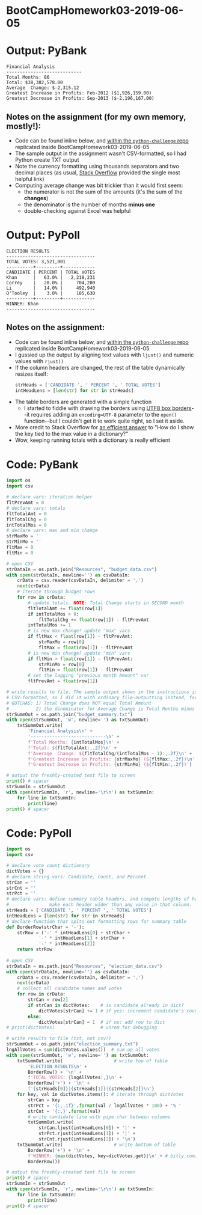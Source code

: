 # BootCampHomework03-2019-06-05

# Output: PyBank
```
Financial Analysis
----------------------------
Total Months: 86
Total: $38,382,578.00
Average  Change: $-2,315.12
Greatest Increase in Profits: Feb-2012 ($1,926,159.00)
Greatest Decrease in Profits: Sep-2013 ($-2,196,167.00)
```
## Notes on the assignment (for my own memory, mostly!):
* Code can be found inline below, and [within the `python-challenge` repo](https://github.com/ekenigsberg/BootCampHomework03-2019-06-05/tree/master/python-challenge/PyBank) replicated inside BootCampHomework03-2019-06-05
* The sample output in the assignment wasn't CSV-formatted, so I had Python create TXT output
* Note the currency formatting using thousands separators and two decimal places (as usual, [Stack Overflow](https://stackoverflow.com/questions/36626017/format-a-number-with-comma-separators-and-round-to-2-decimal-places-in-python-2) provided the single most helpful link)
* Computing average change was bit trickier than it would first seem:
  - the numerator is not the sum of the amounts (it's the sum of the **changes**)
  - the denominator is the number of months **minus one**
  - double-checking against Excel was helpful

# Output: PyPoll
```
ELECTION RESULTS
---------------------------------
TOTAL VOTES: 3,521,001
----------+---------+------------
CANDIDATE | PERCENT | TOTAL VOTES
Khan      |   63.0% |   2,218,231
Correy    |   20.0% |     704,200
Li        |   14.0% |     492,940
O'Tooley  |    3.0% |     105,630
----------+---------+------------
WINNER: Khan
---------------------------------
```
## Notes on the assignment:
* Code can be found inline below, and [within the `python-challenge` repo](https://github.com/ekenigsberg/BootCampHomework03-2019-06-05/tree/master/python-challenge/PyPoll) replicated inside BootCampHomework03-2019-06-05
* I gussied up the output by aligning text values with `ljust()` and numeric values with `rjust()`
* If the column headers are changed, the rest of the table dynamically resizes itself:
   ```python
   strHeads = ['CANDIDATE ', ' PERCENT ', ' TOTAL VOTES']
   intHeadLens = [len(str) for str in strHeads]
   ```
* The table borders are generated with a simple function
  - I started to fiddle with drawing the borders using [UTF8 box borders](https://stackoverflow.com/questions/46063974/printing-extended-ascii-characters-in-python)\-\-it requires adding an `encoding=UTF-8` parameter to the `open()` function\-\-but I couldn't get it to work quite right, so I set it aside.
* More credit to Stack Overflow for [an efficient answer](https://stackoverflow.com/questions/268272/getting-key-with-maximum-value-in-dictionary/280156#280156) to "How do I show the key tied to the max value in a dictionary?"
* Wow, keeping running totals with a dictionary is really efficient

# Code: PyBank
```python
import os
import csv

# declare vars: iteration helper
fltPrevAmt = 0
# declare vars: totals
fltTotalAmt = 0
fltTotalChg = 0
intTotalMos = 0
# declare vars: max and min change
strMaxMo = ''
strMinMo = ''
fltMax = 0
fltMin = 0

# open CSV
strDataIn = os.path.join("Resources", "budget_data.csv")
with open(strDataIn, newline='') as csvDataIn:
    crData = csv.reader(csvDataIn, delimiter = ',')
    next(crData)
    # iterate through budget rows
    for row in crData:
        # update totals. NOTE: Total Change starts in SECOND month
        fltTotalAmt += float(row[1])
        if intTotalMos > 0:
            fltTotalChg += float(row[1]) - fltPrevAmt
        intTotalMos += 1
        # is new max change? update "max" vars
        if fltMax < float(row[1]) - fltPrevAmt:
            strMaxMo = row[0]
            fltMax = float(row[1]) - fltPrevAmt
        # is new min change? update "min" vars
        if fltMin > float(row[1]) - fltPrevAmt:
            strMinMo = row[0]
            fltMin = float(row[1]) - fltPrevAmt
        # set the lagging "previous month Amount" var
        fltPrevAmt = float(row[1])

# write results to file. The sample output shown in the instructions isn't 
# CSV-formatted, so I did it with ordinary file-outputting instead, for kicks.
# GOTCHAS: 1) Total Change does NOT equal Total Amount
#          2) the denominator for Average Change is Total Months minus 1
strSummOut = os.path.join("budget_summary.txt")
with open(strSummOut, 'w', newline='') as txtSummOut:
    txtSummOut.write(
        'Financial Analysis\n' +
        '----------------------------\n' +
        f'Total Months: {intTotalMos}\n' +
        f'Total: ${fltTotalAmt:,.2f}\n' +
        f'Average  Change: ${fltTotalChg/(intTotalMos - 1):,.2f}\n' +
        f'Greatest Increase in Profits: {strMaxMo} (${fltMax:,.2f})\n' +
        f'Greatest Decrease in Profits: {strMinMo} (${fltMin:,.2f})')

# output the freshly-created text file to screen
print() # spacer
strSummIn = strSummOut
with open(strSummIn, 'r', newline='\r\n') as txtSummIn:
    for line in txtSummIn:
        print(line)
print() # spacer
```

# Code: PyPoll
```python
import os
import csv

# declare vote count dictionary
dictVotes = {}
# declare string vars: Candidate, Count, and Percent
strCan = ''
strCnt = ''
strPct = ''
# declare vars: define summary table headers, and compute lengths of headers.
#               make each header wider than any value in that column.
strHeads = ['CANDIDATE ', ' PERCENT ', ' TOTAL VOTES']
intHeadLens = [len(str) for str in strHeads]
# declare function that spits out formatting rows for summary table
def BorderRow(strChar = '-'):
    strRow = ('-' * intHeadLens[0] + strChar + 
            '-' * intHeadLens[1] + strChar + 
            '-' * intHeadLens[2])
    return strRow
    
# open CSV
strDataIn = os.path.join("Resources", "election_data.csv")
with open(strDataIn, newline='') as csvDataIn:
    crData = csv.reader(csvDataIn, delimiter = ',')
    next(crData)
    # collect all candidate names and votes
    for row in crData:
        strCan = row[2]
        if strCan in dictVotes:    # is candidate already in dict?
            dictVotes[strCan] += 1 # if yes: increment candidate's count
        else:
            dictVotes[strCan] = 1  # if no: add row to dict
# print(dictVotes)                 # unrem for debugging

# write results to file (txt, not csv!)
strSummOut = os.path.join("election_summary.txt")
lngAllVotes = sum(dictVotes.values())  # sum up all votes
with open(strSummOut, 'w', newline='') as txtSummOut:
    txtSummOut.write(                   # write top of table
        'ELECTION RESULTS\n' +
        BorderRow() + '\n' +
        f'TOTAL VOTES: {lngAllVotes:,}\n' +
        BorderRow('+') + '\n' +
        f'{strHeads[0]}|{strHeads[1]}|{strHeads[2]}\n')
    for key, val in dictVotes.items(): # iterate through dictVotes
        strCan = key
        strPct = '{:,.1f}'.format(val / lngAllVotes * 100) + '% '
        strCnt = '{:,}'.format(val)
        # write candidate line with pipe char between columns
        txtSummOut.write(
            strCan.ljust(intHeadLens[0]) + '|' +
            strPct.rjust(intHeadLens[1]) + '|' +
            strCnt.rjust(intHeadLens[2]) + '\n')
    txtSummOut.write(                   # write bottom of table
        BorderRow('+') + '\n' +
        f'WINNER: {max(dictVotes, key=dictVotes.get)}\n' + # bitly.com/pymaxval
        BorderRow())

# output the freshly-created text file to screen
print() # spacer
strSummIn = strSummOut
with open(strSummIn, 'r', newline='\r\n') as txtSummIn:
    for line in txtSummIn:
        print(line)
print() # spacer
```
